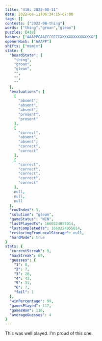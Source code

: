 ```yaml
---
title: "418: 2022-08-11"
date: 2022-08-11T06:34:15-07:00
tags: []
contests: ["2022-08-thing"]
words: ["thing","groan","glean"]
puzzles: [418]
hashes: ["AAAPPCAACCCCCCCXXXXXXXXXXXXXXX"]
openerHash: ["AAAPP"]
shifts: ["msmjx"]
state: {
  "boardState": [
    "thing",
    "groan",
    "glean",
    "",
    "",
    ""
  ],
  "evaluations": [
    [
      "absent",
      "absent",
      "absent",
      "present",
      "present"
    ],
    [
      "correct",
      "absent",
      "absent",
      "correct",
      "correct"
    ],
    [
      "correct",
      "correct",
      "correct",
      "correct",
      "correct"
    ],
    null,
    null,
    null
  ],
  "rowIndex": 3,
  "solution": "glean",
  "gameStatus": "WIN",
  "lastPlayedTs": 1660224855014,
  "lastCompletedTs": 1660224855014,
  "restoringFromLocalStorage": null,
  "hardMode": true
}
stats: {
  "currentStreak": 9,
  "maxStreak": 69,
  "guesses": {
    "1": 0,
    "2": 7,
    "3": 28,
    "4": 43,
    "5": 31,
    "6": 7,
    "fail": 1
  },
  "winPercentage": 99,
  "gamesPlayed": 117,
  "gamesWon": 116,
  "averageGuesses": 4
}
---
```


<!-- more -->
This was well played. I'm proud of this one.
